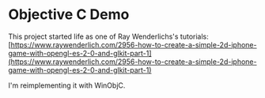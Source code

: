 # Objective C Demo

This project started life as one of Ray Wenderlichs's tutorials: [https://www.raywenderlich.com/2956-how-to-create-a-simple-2d-iphone-game-with-opengl-es-2-0-and-glkit-part-1](https://www.raywenderlich.com/2956-how-to-create-a-simple-2d-iphone-game-with-opengl-es-2-0-and-glkit-part-1)

I'm reimplementing it with WinObjC.

